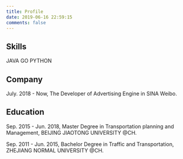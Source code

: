 ```yaml
---
title: Profile 
date: 2019-06-16 22:59:15
comments: false
---
```


## Skills
JAVA
GO
PYTHON 

## Company

July. 2018 - Now, The Developer of Advertising Engine in SINA Weibo.

## Education

Sep. 2015 - Jun. 2018,  Master Degree in Transportation planning and Management, BEIJING JIAOTONG UNIVERSITY @CH.

Sep. 2011 - Jun. 2015, Bachelor Degree in Traffic and Transportation, ZHEJIANG NORMAL UNIVERSITY @CH.



